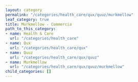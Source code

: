 ```yaml
---
layout: category
permalink: "/categories/health_care/qux/quuz/murkmellow"
leaf_category: true
title: Murkmellow - Commercia
path_to_this_category:
- name: Health & Care
  url: "/categories/health_care"
- name: Qux
  url: "/categories/health_care/qux"
- name: Quuz
  url: "/categories/health_care/qux/quuz"
- name: Murkmellow
  url: "/categories/health_care/qux/quuz/murkmellow"
child_categories: []
---
```

